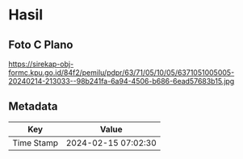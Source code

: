 # Hasil

## Foto C Plano

https://sirekap-obj-formc.kpu.go.id/84f2/pemilu/pdpr/63/71/05/10/05/6371051005005-20240214-213033--98b241fa-6a94-4506-b686-6ead57683b15.jpg


## Metadata

| Key        | Value               |
| ---------- | ------------------- |
| Time Stamp | 2024-02-15 07:02:30 |



